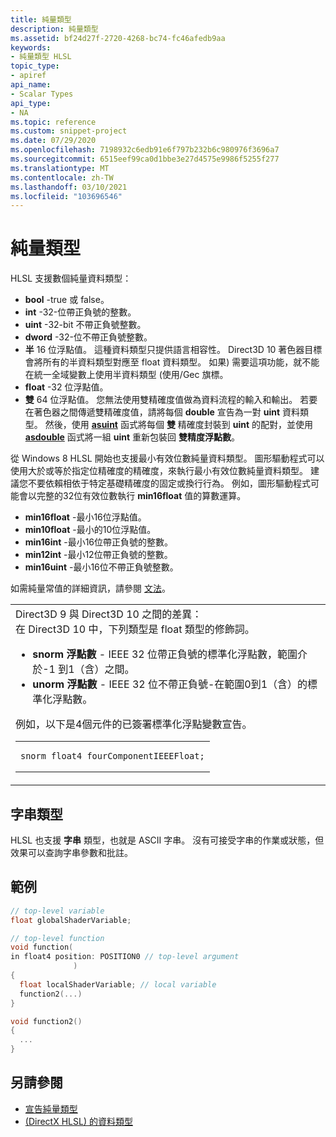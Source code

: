 ```yaml
---
title: 純量類型
description: 純量類型
ms.assetid: bf24d27f-2720-4268-bc74-fc46afedb9aa
keywords:
- 純量類型 HLSL
topic_type:
- apiref
api_name:
- Scalar Types
api_type:
- NA
ms.topic: reference
ms.custom: snippet-project
ms.date: 07/29/2020
ms.openlocfilehash: 7198932c6edb91e6f797b232b6c980976f3696a7
ms.sourcegitcommit: 6515eef99ca0d1bbe3e27d4575e9986f5255f277
ms.translationtype: MT
ms.contentlocale: zh-TW
ms.lasthandoff: 03/10/2021
ms.locfileid: "103696546"
---
```

# <a name="scalar-types"></a>純量類型


HLSL 支援數個純量資料類型：

-   **bool** -true 或 false。
-   **int** -32-位帶正負號的整數。
-   **uint** -32-bit 不帶正負號整數。
-   **dword** -32-位不帶正負號整數。
-   **半** 16 位浮點值。 這種資料類型只提供語言相容性。 Direct3D 10 著色器目標會將所有的半資料類型對應至 float 資料類型。 如果) 需要這項功能，就不能在統一全域變數上使用半資料類型 (使用/Gec 旗標。
-   **float** -32 位浮點值。
-   **雙** 64 位浮點值。 您無法使用雙精確度值做為資料流程的輸入和輸出。 若要在著色器之間傳遞雙精確度值，請將每個 **double** 宣告為一對 **uint** 資料類型。 然後，使用 [**asuint**](asuint.md) 函式將每個 **雙** 精確度封裝到 **uint** 的配對，並使用 [**asdouble**](asdouble.md) 函式將一組 **uint** 重新包裝回 **雙精度浮點數**。

從 Windows 8 HLSL 開始也支援最小有效位數純量資料類型。 圖形驅動程式可以使用大於或等於指定位精確度的精確度，來執行最小有效位數純量資料類型。 建議您不要依賴相依于特定基礎精確度的固定或換行行為。 例如，圖形驅動程式可能會以完整的32位有效位數執行 **min16float** 值的算數運算。

-   **min16float** -最小16位浮點值。
-   **min10float** -最小的10位浮點值。
-   **min16int** -最小16位帶正負號的整數。
-   **min12int** -最小12位帶正負號的整數。
-   **min16uint** -最小16位不帶正負號整數。

如需純量常值的詳細資訊，請參閱 [文法](dx-graphics-hlsl-appendix-grammar.md)。



<table>
<colgroup>
<col style="width: 100%" />
</colgroup>
<tbody>
<tr class="odd">
<td>Direct3D 9 與 Direct3D 10 之間的差異：<br/> 在 Direct3D 10 中，下列類型是 float 類型的修飾詞。<br/>
<ul>
<li><strong>snorm 浮點數</strong> - IEEE 32 位帶正負號的標準化浮點數，範圍介於-1 到1（含）之間。</li>
<li><strong>unorm 浮點數</strong> - IEEE 32 位不帶正負號-在範圍0到1（含）的標準化浮點數。</li>
</ul>
例如，以下是4個元件的已簽署標準化浮點變數宣告。<br/> <span data-codelanguage=""></span>
<table>
<colgroup>
<col style="width: 100%" />
</colgroup>
<tbody>
<tr class="odd">
<td><pre><code>snorm float4 fourComponentIEEEFloat;</code></pre></td>
</tr>
</tbody>
</table>
</td>
</tr>
</tbody>
</table>



 

## <a name="string-type"></a>字串類型

HLSL 也支援 **字串** 類型，也就是 ASCII 字串。 沒有可接受字串的作業或狀態，但效果可以查詢字串參數和批註。

## <a name="example"></a>範例

```c
// top-level variable
float globalShaderVariable; 

// top-level function
void function(
in float4 position: POSITION0 // top-level argument
              )
{
  float localShaderVariable; // local variable
  function2(...)
}

void function2()
{
  ...
}
```

## <a name="see-also"></a>另請參閱



* [宣告純量類型](./dx-graphics-hlsl-writing-shaders-9.md#declaring-shader-variables)
* [ (DirectX HLSL) 的資料類型 ](dx-graphics-hlsl-data-types.md)